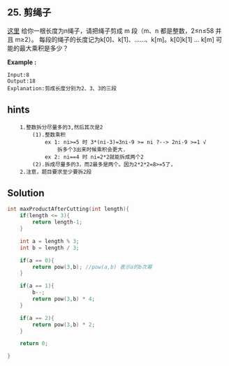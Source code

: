 ## 25. 剪绳子
[这里](https://www.acwing.com/problem/content/24/)
给你一根长度为n绳子，请把绳子剪成 m 段（m、n 都是整数，2≤n≤58 并且 m≥2）。
每段的绳子的长度记为k[0]、k[1]、……、k[m]。k[0]k[1] … k[m] 可能的最大乘积是多少？

**Example :**
```
Input:8
Output:18
Explanation:剪成长度分别为2、3、3的三段
```

## hints
```
    1.整数拆分尽量多的3,然后其次是2
        (1).整数乘积
            ex 1: ni>=5 时 3*(ni-3)=3ni-9 >= ni ?--> 2ni-9 >=1 √
                拆多个3出来时候乘积会更大.
            ex 2: ni==4 时 ni=2*2就能拆成两个2
        (2).拆成尽量多的3，而2最多是两个。因为2*2*2=8>=5了，
    2.注意，题目要求至少要拆2段
```

## Solution
``` c
int maxProductAfterCutting(int length){
    if(length <= 3){
        return length-1;
    }

    int a = length % 3;
    int b = length / 3;

    if(a == 0){
        return pow(3,b); //pow(a,b) 表示a的b次幂
    }

    if(a == 1){
        b--;
        return pow(3,b) * 4;
    }

    if(a == 2){
        return pow(3,b) * 2;
    }

    return 0;

}
```